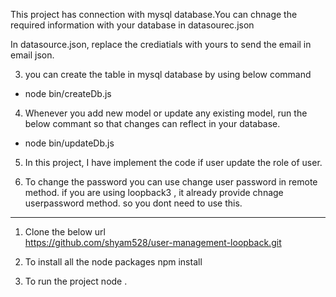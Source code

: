 This project has connection with mysql database.You can chnage the required information with your database 
in datasourec.json

In datasource.json, replace the crediatials with yours to send the email in email json.

3) you can create the table in mysql database by using below command

* node bin/createDb.js

4) Whenever you add new model or update any existing model, run the below commant so that changes can reflect 
in your database.

* node bin/updateDb.js

5) In this project, I have implement the code if user update the role of user.

6) To change the password you can use change user password in remote method.
if you are using loopback3 , it already provide chnage userpassword method. so you dont need to use this.

********************************************************
1) Clone the below url  
https://github.com/shyam528/user-management-loopback.git

2) To install all the node packages
npm install

3) To run the project
node .
